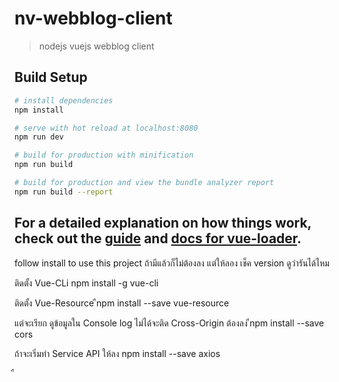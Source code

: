 # nv-webblog-client

> nodejs vuejs webblog client

## Build Setup

``` bash
# install dependencies
npm install

# serve with hot reload at localhost:8080
npm run dev

# build for production with minification
npm run build

# build for production and view the bundle analyzer report
npm run build --report
```

For a detailed explanation on how things work, check out the [guide](http://vuejs-templates.github.io/webpack/) and [docs for vue-loader](http://vuejs.github.io/vue-loader).
-----------------------------------------------------
follow install to use this project
ถ้ามีแล้วก็ไม่ต้องลง แต่ให้ลอง เช็ค version ดูว่ารันได้ไหม

ติดตั้ง Vue-CLi
npm install -g vue-cli 

ติดตั้ง Vue-Resource
ืnpm install --save vue-resource

แต่จะเรียก ดูข้อมูลใน Console log ไม่ได้จะติด Cross-Origin ต้องลง
ืnpm install --save cors

ถ้าจะเริ่มทำ Service API  ให้ลง
npm install --save axios



ื